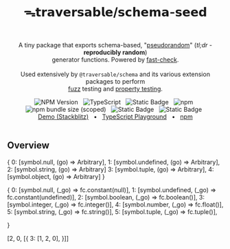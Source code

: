 <br />
  <h1 align="center">ᯓ𝘁𝗿𝗮𝘃𝗲𝗿𝘀𝗮𝗯𝗹𝗲/𝘀𝗰𝗵𝗲𝗺𝗮-𝘀𝗲𝗲𝗱</h1>
<br />

<p align="center">
  A tiny package that exports schema-based, 
  "<a href="https://en.wikipedia.org/wiki/Pseudorandomness" _target="blank">pseudorandom</a>"
  (<em>tl;dr</em> - <b>reproducibly random</b>) 
  <br />
  generator functions. Powered by <a href="https://github.com/dubzzz/fast-check" _target="blank">fast-check</a>.
  <br />
  <br />
  Used extensively by <code>@traversable/schema</code> and its various extension packages to perform 
  <br />
  <a href="https://en.wikipedia.org/wiki/Fuzzing" _target="blank">fuzz</a> testing and
  <a href="https://en.wikipedia.org/wiki/Property_testing" _target="blank">property testing</a>.
</p>

<div align="center">
  <img alt="NPM Version" src="https://img.shields.io/npm/v/%40traversable%2Fschema-seed?style=flat-square&logo=npm&label=npm&color=blue">
  &nbsp;
  <img alt="TypeScript" src="https://img.shields.io/badge/TypeScript-5.5%2B-blue?style=flat-square&logo=TypeScript&logoColor=4a9cf6">
  &nbsp;
  <img alt="Static Badge" src="https://img.shields.io/badge/license-MIT-a094a2?style=flat-square">
  &nbsp;
  <img alt="npm" src="https://img.shields.io/npm/dt/@traversable/schema-seed?style=flat-square">
  &nbsp;
</div>

<div align="center">
  <img alt="npm bundle size (scoped)" src="https://img.shields.io/bundlephobia/minzip/%40traversable/schema-seed?style=flat-square&label=size">
  &nbsp;
  <img alt="Static Badge" src="https://img.shields.io/badge/ESM-supported-2d9574?style=flat-square&logo=JavaScript">
  &nbsp;
  <img alt="Static Badge" src="https://img.shields.io/badge/CJS-supported-2d9574?style=flat-square&logo=Node.JS">
  &nbsp;
</div>

<div align="center">
  <a href="https://stackblitz.com/edit/vitest-dev-vitest-hv2lxhtc?file=src%2Fjson.ts" target="_blank">Demo (Stackblitz)</a>
  <span>&nbsp;&nbsp;•&nbsp;&nbsp;</span>
  <a href="https://tsplay.dev/w2y59W" target="_blank">TypeScript Playground</a>
  <span>&nbsp;&nbsp;•&nbsp;&nbsp;</span>
  <a href="https://www.npmjs.com/package/@traversable/schema-seed" target="_blank">npm</a>
  <br />
</div>
<br />


## Overview

{
  0: [symbol.null, (go) => Arbitrary],
  1: [symbol.undefined, (go) => Arbitrary],
  2: [symbol.string, (go) => Arbitrary]
  3: [symbol.tuple, (go) => Arbitrary],
  4: [symbol.object, (go) => Arbitrary]
}

{ 
  0: [symbol.null, (_go) => fc.constant(null)],
  1: [symbol.undefined, (_go) => fc.constant(undefined)],
  2: [symbol.boolean, (_go) => fc.boolean()],
  3: [symbol.integer, (_go) => fc.integer()],
  4: [symbol.number, (_go) => fc.float()],
  5: [symbol.string, (_go) => fc.string()],
  5: [symbol.tuple, (_go) => fc.tuple()],

 
}

[2, 0, [{ 3: [1, 2, 0],  }]]
